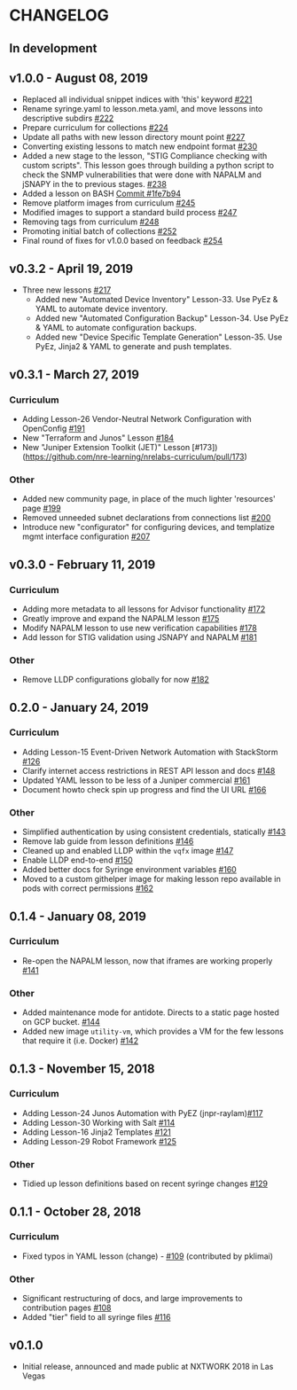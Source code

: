 # CHANGELOG

## In development


## v1.0.0 - August 08, 2019

- Replaced all individual snippet indices with 'this' keyword [#221](https://github.com/nre-learning/nrelabs-curriculum/pull/221)
- Rename syringe.yaml to lesson.meta.yaml, and move lessons into descriptive subdirs [#222](https://github.com/nre-learning/nrelabs-curriculum/pull/222)
- Prepare curriculum for collections [#224](https://github.com/nre-learning/nrelabs-curriculum/pull/224)
- Update all paths with new lesson directory mount point [#227](https://github.com/nre-learning/nrelabs-curriculum/pull/227)
- Converting existing lessons to match new endpoint format [#230](https://github.com/nre-learning/nrelabs-curriculum/pull/230)
- Added a new stage to the lesson, "STIG Compliance checking with custom scripts". This lesson goes through building a python script to check the SNMP vulnerabilities that were done with NAPALM and jSNAPY in the to previous stages. [#238](https://github.com/nre-learning/nrelabs-curriculum/pull/238)
- Added a lesson on BASH [Commit #1fe7b94](https://github.com/nre-learning/nrelabs-curriculum/commit/1fe7b94454e880b1a468b1d1742d2911139359ab)
- Remove platform images from curriculum [#245](https://github.com/nre-learning/nrelabs-curriculum/pull/245)
- Modified images to support a standard build process [#247](https://github.com/nre-learning/nrelabs-curriculum/pull/247)
- Removing tags from curriculum [#248](https://github.com/nre-learning/nrelabs-curriculum/pull/248)
- Promoting initial batch of collections [#252](https://github.com/nre-learning/nrelabs-curriculum/pull/252)
- Final round of fixes for v1.0.0 based on feedback [#254](https://github.com/nre-learning/nrelabs-curriculum/pull/254)

## v0.3.2 - April 19, 2019

- Three new lessons [#217](https://github.com/nre-learning/nrelabs-curriculum/pull/217)
  - Added new "Automated Device Inventory" Lesson-33. Use PyEz & YAML to automate device inventory.
  - Added new "Automated Configuration Backup" Lesson-34. Use PyEz & YAML to automate configuration backups.
  - Added new "Device Specific Template Generation" Lesson-35. Use PyEz, Jinja2 & YAML to generate and push templates.

## v0.3.1 - March 27, 2019

### Curriculum

- Adding Lesson-26 Vendor-Neutral Network Configuration with OpenConfig [#191](https://github.com/nre-learning/nrelabs-curriculum/pull/191)
- New "Terraform and Junos" Lesson [#184](https://github.com/nre-learning/nrelabs-curriculum/pull/184)
- New "Juniper Extension Toolkit (JET)" Lesson [#173])(https://github.com/nre-learning/nrelabs-curriculum/pull/173)

### Other

- Added new community page, in place of the much lighter 'resources' page [#199](https://github.com/nre-learning/nrelabs-curriculum/pull/199)
- Removed unneeded subnet declarations from connections list [#200](https://github.com/nre-learning/nrelabs-curriculum/pull/200)
- Introduce new "configurator" for configuring devices, and templatize mgmt interface configuration  [#207](https://github.com/nre-learning/nrelabs-curriculum/pull/207)

## v0.3.0 - February 11, 2019

### Curriculum

- Adding more metadata to all lessons for Advisor functionality [#172](https://github.com/nre-learning/nrelabs-curriculum/pull/172)
- Greatly improve and expand the NAPALM lesson [#175](https://github.com/nre-learning/nrelabs-curriculum/pull/175)
- Modify NAPALM lesson to use new verification capabilities [#178](https://github.com/nre-learning/nrelabs-curriculum/pull/178)
- Add lesson for STIG validation using JSNAPY and NAPALM [#181](https://github.com/nre-learning/nrelabs-curriculum/pull/181)

### Other

- Remove LLDP configurations globally for now [#182](https://github.com/nre-learning/nrelabs-curriculum/pull/182)

## 0.2.0 - January 24, 2019

### Curriculum

- Adding Lesson-15 Event-Driven Network Automation with StackStorm [#126](https://github.com/nre-learning/nrelabs-curriculum/pull/126)
- Clarify internet access restrictions in REST API lesson and docs [#148](https://github.com/nre-learning/nrelabs-curriculum/pull/148)
- Updated YAML lesson to be less of a Juniper commercial [#161](https://github.com/nre-learning/nrelabs-curriculum/pull/161)
- Document howto check spin up progress and find the UI URL [#166](https://github.com/nre-learning/nrelabs-curriculum/pull/166)

### Other

- Simplified authentication by using consistent credentials, statically [#143](https://github.com/nre-learning/nrelabs-curriculum/pull/143)
- Remove lab guide from lesson definitions [#146](https://github.com/nre-learning/nrelabs-curriculum/pull/146)
- Cleaned up and enabled LLDP within the `vqfx` image [#147](https://github.com/nre-learning/nrelabs-curriculum/pull/147)
- Enable LLDP end-to-end [#150](https://github.com/nre-learning/nrelabs-curriculum/pull/150)
- Added better docs for Syringe environment variables [#160](https://github.com/nre-learning/nrelabs-curriculum/pull/160)
- Moved to a custom githelper image for making lesson repo available in pods with correct permissions [#162](https://github.com/nre-learning/nrelabs-curriculum/pull/162)

## 0.1.4 - January 08, 2019

### Curriculum

- Re-open the NAPALM lesson, now that iframes are working properly [#141](https://github.com/nre-learning/nrelabs-curriculum/pull/141)

### Other

- Added maintenance mode for antidote. Directs to a static page hosted on GCP bucket. [#144](https://github.com/nre-learning/nrelabs-curriculum/pull/144)
- Added new image `utility-vm`, which provides a VM for the few lessons that require it (i.e. Docker) [#142](https://github.com/nre-learning/nrelabs-curriculum/pull/142)

## 0.1.3 - November 15, 2018

### Curriculum

- Adding Lesson-24 Junos Automation with PyEZ (jnpr-raylam)[#117](https://github.com/nre-learning/nrelabs-curriculum/pull/117)
- Adding Lesson-30 Working with Salt [#114](https://github.com/nre-learning/nrelabs-curriculum/pull/114)
- Adding Lesson-16 Jinja2 Templates [#121](https://github.com/nre-learning/nrelabs-curriculum/pull/121)
- Adding Lesson-29 Robot Framework [#125](https://github.com/nre-learning/nrelabs-curriculum/pull/125)

### Other

- Tidied up lesson definitions based on recent syringe changes [#129](https://github.com/nre-learning/nrelabs-curriculum/pull/129)

## 0.1.1 - October 28, 2018

### Curriculum

- Fixed typos in YAML lesson (change) - [#109](https://github.com/nre-learning/nrelabs-curriculum/pull/109) (contributed by pklimai)

### Other

- Significant restructuring of docs, and large improvements to contribution pages [#108](https://github.com/nre-learning/nrelabs-curriculum/pull/108)
- Added "tier" field to all syringe files [#116](https://github.com/nre-learning/nrelabs-curriculum/pull/116)

## v0.1.0

- Initial release, announced and made public at NXTWORK 2018 in Las Vegas
